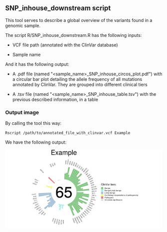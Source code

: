 
## SNP_inhouse_downstream script

This tool serves to describe a global overview of the variants found in a genomic sample.

The script R/SNP_inhouse_downstream.R has the following inputs:

  - VCF file path (annotated with the ClinVar database)
  
  - Sample name

And it has the following output:

  - A .pdf file (named "<sample_name>_SNP_inhouse_circos_plot.pdf") with a circular bar plot detailing the allele frequency of all mutations annotated by ClinVar. They are grouped into different clinical tiers
  
  - A .tsv file (named "<sample_name>_SNP_inhouse_table.tsv") with the previous described information, in a table

### Output image

By calling the tool this way:

```
Rscript /path/to/annotated_file_with_clinvar.vcf Example
```

We have the following output:

![](/images/Example.circos.plot.png)
